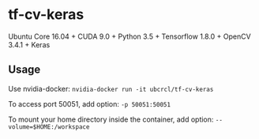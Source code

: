 tf-cv-keras
============

Ubuntu Core 16.04 + CUDA 9.0 + Python 3.5 + Tensorflow 1.8.0 + OpenCV 3.4.1 + Keras 

Usage
-----
Use nvidia-docker: ``nvidia-docker run -it ubcrcl/tf-cv-keras``

To access port 50051, add option: ``-p 50051:50051``

To mount your home directory inside the container, add option: ``--volume=$HOME:/workspace``

